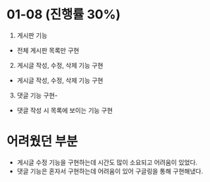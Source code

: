 # 01-08 (진행률 30%)

1. 게시판 기능
- 전체 게시판 목록만 구현

2. 게시글 작성, 수정, 삭제 기능 구현
- 게시글 작성, 수정, 삭제 기능 구현

3. 댓글 기능 구현-
- 댓글 작성 시 목록에 보이는 기능 구현

# 어려웠던 부분
- 게시글 수정 기능을 구현하는데 시간도 많이 소요되고 어려움이 있었다.
- 댓글 기능은 혼자서 구현하는데 어려움이 있어 구글링을 통해 구현해냈다.